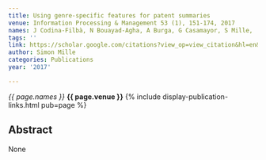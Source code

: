 ```yaml
---
title: Using genre-specific features for patent summaries
venue: Information Processing & Management 53 (1), 151-174, 2017
names: J Codina-Filbà, N Bouayad-Agha, A Burga, G Casamayor, S Mille, ...
tags: ''
link: https://scholar.google.com/citations?view_op=view_citation&hl=en&user=hg8-G68AAAAJ&pagesize=100&sortby=pubdate&citation_for_view=hg8-G68AAAAJ:Y0pCki6q_DkC
author: Simon Mille
categories: Publications
year: '2017'

---
```


*{{ page.names }}*
**{{ page.venue }}**
{% include display-publication-links.html pub=page %}
## Abstract

None